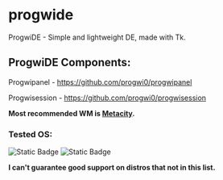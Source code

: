 # progwide
ProgwiDE - Simple and lightweight DE, made with Tk.

## ProgwiDE Components:

Progwipanel - https://github.com/progwi0/progwipanel

Progwisession - https://github.com/progwi0/progwisession

**Most recommended WM is [Metacity]([https://github.com/nikolas/evilwm](https://github.com/GNOME/metacity)).**

### Tested OS:
![Static Badge](https://img.shields.io/badge/Debian%20(trixie)%20-%20Works!%20-%20default?logo=debian)
![Static Badge](https://img.shields.io/badge/FreeBSD%2014.3%20-%20Not%20work.%20-%20red?logo=freebsd)

**I can't guarantee good support on distros that not in this list.**
